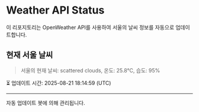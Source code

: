 
# Weather API Status

이 리포지토리는 OpenWeather API를 사용하여 서울의 날씨 정보를 자동으로 업데이트합니다.

## 현재 서울 날씨
> 서울의 현재 날씨: scattered clouds, 온도: 25.8°C, 습도: 95%

⏳ 업데이트 시간: 2025-08-21 18:14:59 (UTC)

---
자동 업데이트 봇에 의해 관리됩니다.
